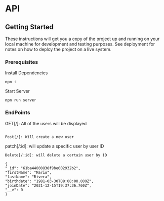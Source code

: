 
# API 


## Getting Started

These instructions will get you a copy of the project up and running on your local machine for development and testing purposes. See deployment for notes on how to deploy the project on a live system.

### Prerequisites

Install Dependencies
```
npm i
```
Start Server
```
npm run server
```

### EndPoints

GET[/]: All of the users will be displayed

```

Post[/]: Will create a new user

```
patch[/:id]: will update a specific user by user ID

```
Delete[/:id]: will delete a certain user by ID

```

```
{
"_id": "61ba44000838f9be002932b2",
"firstName": "Mario",
"lastName": "Rivera",
"birthdate": "1981-03-30T08:00:00.000Z",
"joinDate": "2021-12-15T19:37:36.760Z",
"__v": 0
}
```

